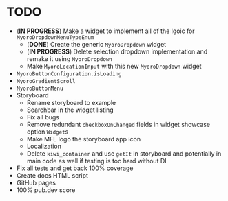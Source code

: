 # TODO

- (**IN PROGRESS**) Make a widget to implement all of the lgoic for `MyoroDropdownMenuTypeEnum`
  - (**DONE**) Create the generic `MyoroDropdown` widget
  - (**IN PROGRESS**) Delete selection dropdown implementation and remake it using `MyoroDropdown`
  - Make `MyoroLocationInput` with this new `MyoroDropdown` widget
- `MyoroButtonConfiguration.isLoading`
- `MyoroGradientScroll`
- `MyoroButtonMenu`
- Storyboard
  - Rename storyboard to example
  - Searchbar in the widget listing
  - Fix all bugs
  - Remove redundant `checkboxOnChanged` fields in widget showcase option `Widget`s
  - Make MFL logo the storyboard app icon
  - Localization
  - Delete `kiwi_container` and use `getIt` in storyboard and potentially in main code as well if testing is too hard without DI
- Fix all tests and get back 100% coverage
- Create docs HTML script
- GitHub pages
- 100% pub.dev score
